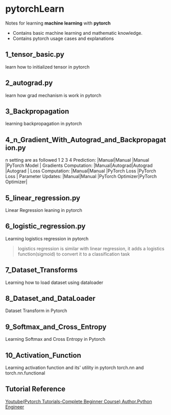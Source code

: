 # pytorchLearn
Notes for learning **machine learning** with **pytorch**
* Contains basic machine learning and mathematic knowledge.
* Contains pytorch usage cases and explanations 

## 1_tensor_basic.py
learn how to initialized tensor in pytorch

## 2_autograd.py
learn how grad mechanism is work in pytorch

## 3_Backpropagation
learning backpropagation in pytorch

## 4_n_Gradient_With_Autograd_and_Backpropagation.py
n setting are as followed
                            1       2           3               4
Prediction:             |Manual|Manual  |Manual           |PyTorch Model    |
Gradients Computation:  |Manual|Autograd|Autograd         |Autograd         |
Loss Computation:       |Manual|Manual  |PyTorch Loss     |PyTorch Loss     |
Parameter Updates:      |Manual|Manual  |PyTorch Optimizer|PyTorch Optimizer|

## 5_linear_regression.py
Linear Regression leaning in pytorch

## 6_logistic_regression.py
Learning logistics regression in pytorch

> logistics regression is similar with linear regression,
> it adds a logistics function(sigmoid) to convert it to a classification task

## 7_Dataset_Transforms
Learning how to load dataset using dataloader

## 8_Dataset_and_DataLoader
Dataset Transform in Pytorch

## 9_Softmax_and_Cross_Entropy
Learning Softmax and Cross Entropy in Pytorch

## 10_Activation_Function
Learning activation function and its' utility in pytorch torch.nn and torch.nn.functional


## Tutorial Reference
[Youtube(Pytorch Tutorials-Complete Beginner Course) Author.Python Engineer](https://www.youtube.com/playlist?list=PLqnslRFeH2UrcDBWF5mfPGpqQDSta6VK4)
